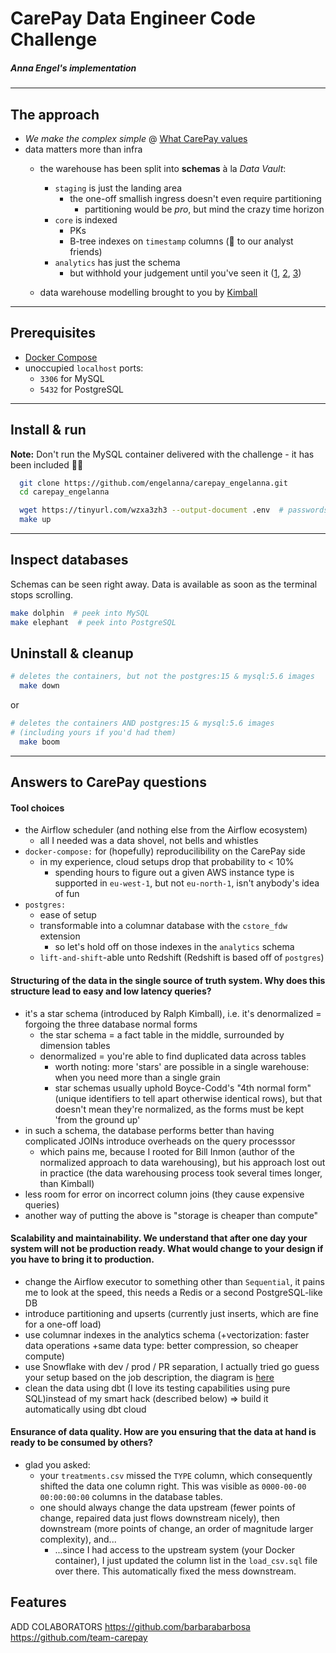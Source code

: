 # CarePay Data Engineer Code Challenge
##### Anna Engel's implementation
<hr>

## The approach
- _We make the complex simple_ @ [What CarePay values](https://www.carepay.com/careers-at-carepay)
- data matters more than infra
  - the warehouse has been split into **schemas** à la _Data Vault_:
    - `staging` is just the landing area
      - the one-off smallish ingress doesn't even require partitioning
        - partitioning would be _pro_, but mind the crazy time horizon
    - `core` is indexed
      - PKs
      - B-tree indexes on `timestamp` columns (:wave: to our analyst friends)
    - `analytics` has just the schema
      - but withhold your judgement until you've seen it ([1](https://github.com/engelanna/carepay_engelanna/blob/main/scripts/postgres/007_create_analytics_schema_standard_dimensions.sql), [2](https://github.com/engelanna/carepay_engelanna/blob/main/scripts/postgres/008_create_analytics_schema_activity_tables.sql), [3](https://github.com/engelanna/carepay_engelanna/blob/main/scripts/postgres/009_create_analytics_schema_shared_dimensions.sql))

  - data warehouse modelling brought to you by [Kimball](https://rlv.zcache.com/kim_jong_un_north_korean_leader_golf_balls-r8863a21cf81b4e9491467af2988d1842_efkk9_630.jpg?rlvnet=1&view_padding=%5B285%2C0%2C285%2C0%5D)
<hr>


## Prerequisites
- [Docker Compose](https://docs.docker.com/compose/install/)
- unoccupied `localhost` ports:
  - `3306` for MySQL
  - `5432` for PostgreSQL
<hr>


## Install & run
**Note:** Don't run the MySQL container delivered with the challenge - it has been included :woman_shrugging:
```bash
  git clone https://github.com/engelanna/carepay_engelanna.git
  cd carepay_engelanna

  wget https://tinyurl.com/wzxa3zh3 --output-document .env  # passwords
  make up
```
<hr>

## Inspect databases

Schemas can be seen right away. Data is available as soon as the terminal stops scrolling.
```bash
make dolphin  # peek into MySQL
make elephant  # peek into PostgreSQL
```

## Uninstall & cleanup
```bash
# deletes the containers, but not the postgres:15 & mysql:5.6 images
  make down 
```
or
```bash
# deletes the containers AND postgres:15 & mysql:5.6 images
# (including yours if you'd had them)
  make boom
```
<hr>

## Answers to CarePay questions

#### Tool choices
  - the Airflow scheduler (and nothing else from the Airflow ecosystem)
    - all I needed was a data shovel, not bells and whistles
  - `docker-compose:` for (hopefully) reproducilibility on the CarePay side
    - in my experience, cloud setups drop that probability to < 10%
      - spending hours to figure out a given AWS instance type is supported in `eu-west-1`, but not `eu-north-1`, isn't anybody's idea of fun
  - `postgres:`
    - ease of setup
    - transformable into a columnar database with the `cstore_fdw` extension
      - so let's hold off on those indexes in the `analytics` schema
    - `lift-and-shift`-able unto Redshift (Redshift is based off of `postgres`) 

#### Structuring of the data in the single source of truth system. Why does this structure lead to easy and low latency queries?
  - it's a star schema (introduced by Ralph Kimball), i.e. it's denormalized = forgoing the three database normal forms
    - the star schema = a fact table in the middle, surrounded by dimension tables
    - denormalized = you're able to find duplicated data across tables
      - worth noting: more 'stars' are possible in a single warehouse: when you need more than a single grain 
      - star schemas usually uphold Boyce-Codd's "4th normal form" (unique identifiers to tell apart otherwise identical rows), but that doesn't mean they're normalized, as the forms must be kept 'from the ground up'
  - in such a schema, the database performs better than having complicated JOINs introduce overheads on the query processsor
      - which pains me, because I rooted for Bill Inmon (author of the normalized approach to data warehousing), but his approach lost out in practice (the data warehousing process took several times longer, than Kimball)
  - less room for error on incorrect column joins (they cause expensive queries)
  - another way of putting the above is "storage is cheaper than compute"

#### Scalability and maintainability. We understand that after one day your system will not be production ready. What would change to your design if you have to bring it to production.
  - change the Airflow executor to something other than `Sequential`, it pains me to look at the speed, this needs a Redis or a second PostgreSQL-like DB
  - introduce partitioning and upserts (currently just inserts, which are fine for a one-off load)
  - use columnar indexes in the analytics schema (+vectorization: faster data operations +same data type: better compression, so cheaper compute)
  - use Snowflake with dev / prod / PR separation, I actually tried go guess your setup based on the job description, the diagram is [here](https://github.com/engelanna/carepay_engelanna/assets/13955209/4cbdbe07-2b9a-468f-a183-b529fc42bcb5)
  - clean the data using dbt (I love its testing capabilities using pure SQL)instead of my smart hack (described below) => build it automatically using dbt cloud

#### Ensurance of data quality. How are you ensuring that the data at hand is ready to be consumed by others?
  - glad you asked:
    - your `treatments.csv` missed the `TYPE` column, which consequently shifted the data one column right. This was visible as `0000-00-00 00:00:00:00` columns in the database tables.
    - one should always change the data upstream (fewer points of change, repaired data just flows downstream nicely), then downstream (more points of change, an order of magnitude larger complexity), and...
      - ...since I had access to the upstream system (your Docker container), I just updated the column list in the `load_csv.sql` file over there. This automatically fixed the mess downstream. 
  ​


## Features

ADD COLABORATORS
  https://github.com/barbarabarbosa
  https://github.com/team-carepay

